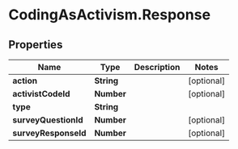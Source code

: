 # CodingAsActivism.Response

## Properties
Name | Type | Description | Notes
------------ | ------------- | ------------- | -------------
**action** | **String** |  | [optional] 
**activistCodeId** | **Number** |  | [optional] 
**type** | **String** |  | 
**surveyQuestionId** | **Number** |  | [optional] 
**surveyResponseId** | **Number** |  | [optional] 


